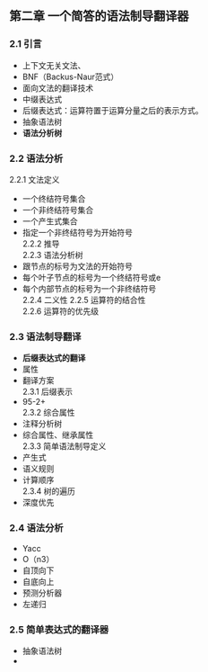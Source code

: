 ## 第二章 一个简答的语法制导翻译器  
### 2.1 引言  
  - 上下文无关文法、
  - BNF（Backus-Naur范式）  
  - 面向文法的翻译技术  
  - 中缀表达式  
  - 后缀表达式：运算符置于运算分量之后的表示方式。    
  - 抽象语法树  
  - **语法分析树**
### 2.2 语法分析  
2.2.1 文法定义  
 - 一个终结符号集合  
 - 一个非终结符号集合  
 - 一个产生式集合  
 - 指定一个非终结符号为开始符号  
2.2.2 推导  
2.2.3 语法分析树  
  - 跟节点的标号为文法的开始符号  
  - 每个叶子节点的标号为一个终结符号或e  
  - 每个内部节点的标号为一个非终结符号  
2.2.4 二义性 
2.2.5 运算符的结合性  
2.2.6 运算符的优先级  

### 2.3 语法制导翻译  
  - **后缀表达式的翻译**    
  - 属性  
  - 翻译方案  
2.3.1 后缀表示  
  - 95-2+  
2.3.2 综合属性  
  - 注释分析树  
  - 综合属性、继承属性  
2.3.3 简单语法制导定义   
  - 产生式  
  - 语义规则 
  - 计算顺序   
2.3.4 树的遍历  
  - 深度优先  
### 2.4 语法分析  
  - Yacc  
  - O（n3）  
  - 自顶向下  
  - 自底向上  
  - 预测分析器  
  - 左递归  
### 2.5 简单表达式的翻译器  
  - 抽象语法树  
  - 
